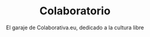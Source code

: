 ---
layout: home
title: Colaboratorio
permalink: /
subtitle: "El garaje de Colaborativa.eu, dedicado a la cultura libre"

section1:
 title: "¿Qué es el Colaboratorio?"
 subtitle: "El garaje de Colaborativa.eu, dedicado a la cultura libre"
 subSection1:
  title: "En un garaje"
  blurb: "Hemos transformado nuestro garaje en un espacio abierto para la investigación y promoción de la [cultura libre](http://es.wikipedia.org/wiki/Cultura_libre)."
 subSection2:
  title: "Arte y Ciencia"
  blurb: "Nos apasionan los proyectos que combinan arte y ciencia de igual a igual, sin ideas preconcebidas."
 subSection3:
  title: "Cultura libre"
  blurb: "Usa el Colaboratorio [gratis](#como), a cambio, libera tu proyecto y comparte tu experiencia con todos."
section2:
 title: "Proyectos y eventos"
 subtitle: "Subscríbete y te mantendremos informado"

section3:
 title: "¡Me interesa!"
 subtitle: "¿Cómo participo en el Colaboratorio?"
 subSection1:
  title: "¿Cómo participar?"
  blurb: "Queremos **explorar proyectos ya existentes** y facilitar el desarrollo de **nuevos proyectos en el marco de la cultura libre**.<br/>Si estás interesado en poner en marcha un proyecto de estas características escríbenos un email a info@colaborativa.eu."
 subSection2:
  title: "¿Qué te ofrecemos?"
  blurb: "Estamos situados en pleno centro de Córdoba en el pintoresco [barrio de Santa Marina](http://www.flickr.com/photos/barriosantamarina/with/2446982772/). Disponemos de un pequeño pero **bien equipado laboratorio para proyectos audiovisuales, software y hardware**: Robots, Impresoras 3d, Arduinos, Raspberry Pi, Kinects y mucho más!"
 subSection3:
  title: "¿Qué te pedimos a cambio?"
  blurb: "Las reglas son sencillas: puedes utilizar gratuitamente el Colaboratorio y nuestra asistencia técnica (sin abusar) y a cambio te pedimos que liberes el proyecto con **una licencia libre de tu elección** y que **compartas tu experiencia en el Colaboratorio** en tus redes sociales. Creemos que es posible conseguir mucho más colaborando que compitiendo."
 subSection4:
  title: "¿Y sí mi proyecto no es libre?"
  blurb: "**Aunque no puedas compartir** tu proyecto puedes contribuir a que **otros desarrollen proyectos libres** en el Colaboratorio.<br>Hemos establecido unas tarifas para proyectos propietarios de **€7/hora** por el uso de los recursos del Colaboratorio y **€15/hora** si necesitas asistencia técnica. Para tarifas por proyecto contáctanos en info@colaborativa.eu."
 subSection5:
  title: "¿Quiénes somos?"
  blurb: "Somos Colaborativa.eu, una **agencia de diseño, tecnología y acción social** ubicada en Córdoba, Europa. Creemos en el diseño y la tecnología como herramientas de cambio social, cultural y económico. [Nuestros proyectos](http://colaborativa.eu/proyectos/) nos definen más allá de nuestros títulos o perfiles profesionales."

footer:
 footer1: "Un proyecto de [@javiburon](http://twitter.com/javiburon) y [@msanchezmora](http://twitter.com/msanchezmora) para [@colaborativaeu](http://twitter.com/colaborativaeu). Diseñado y hecho en [Córdoba, Europa](http://www.openstreetmap.org/?lat=37.86&lon=-4.76&zoom=8&layers=M). [El código de esta página](https://github.com/colaborativa/colaboratorio) está licenciado bajo una [MIT license](http://opensource.org/licenses/MIT). Los textos e imágenes bajo una licencia creative commons [CC BY 3.0](http://creativecommons.org/licenses/by/3.0/)"

 footer2: ""

 footer3: "Utilizamos las siguientes herramientas y recursos de código abierto [Bootstrap](http://twitter.github.com/bootstrap/), [github pages](http://pages.github.com/), [jekyll](https://github.com/mojombo/jekyll/wiki) [LESS](http://lesscss.org/). Iconos de [Glyphicons](http://glyphicons.com), bajo licencia creative commons [CC BY 3.0](http://creativecommons.org/licenses/by/3.0/)"
---